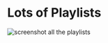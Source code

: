 # Lots of Playlists
![screenshot all the playlists](https://github.com/user-attachments/assets/c3c5ce33-a024-4a60-85fc-87d3387c677b)
